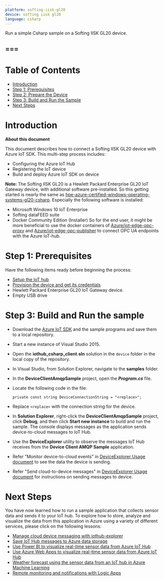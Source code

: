 ```yaml
---
platform: softing-iisk-gl20
device: softing iisk gl20
language: csharp
---
```


Run a simple Csharp sample on a Softing IISK GL20 device.

===
---

# Table of Contents

-   [Introduction](#Introduction)
-   [Step 1: Prerequisites](#Prerequisites)
-   [Step 2: Prepare the Device](#PrepareDevice)
-   [Step 3: Build and Run the Sample](#Build)
-   [Next Steps](#NextSteps)

<a name="Introduction"></a>
# Introduction

**About this document**

This document describes how to connect a Softing IISK GL20 device with Azure IoT SDK. This multi-step process includes:
-   Configuring the  Azure IoT Hub
-   Registering the IoT device
-   Build and deploy Azure IoT SDK on device

**Note:** The Softing IISK GL20 is a Hewlett Packard Enterprise GL20 IoT Gateway device, with additional software pre-installed. So this getting started is nearly the same as [hpe-azure-certified-windows-operating-systems-gl20-csharp](hpe-azure-certified-windows-operating-systems-gl20-csharp.md). Especially the following software is installed:
-   Microsoft Windows 10 IoT Enterprise
-   Softing dataFEED suite
-   Docker Community Edition (Installer)
So for the end user, it might be more beneficial to use the docker containers of [Azure/iot-edge-opc-proxy](https://github.com/Azure/iot-edge-opc-proxy) and [Azure/iot-edge-opc-publisher](https://github.com/Azure/iot-edge-opc-publisher) to connect OPC UA endpoints with the Azure IoT-hub.

<a name="Prerequisites"></a>
# Step 1: Prerequisites

Have the following items ready before beginning the process:

-   [Setup the IoT hub][lnk-setup-iot-hub]
-   [Provision the device and get its credentials][lnk-manage-iot-hub]
-   Hewlett Packard Enterprise GL20 IoT Gateway device.
-   Empty USB drive

<a name="Build"></a>
# Step 3: Build and Run the sample

-   Download the [Azure IoT SDK](https://github.com/Azure/azure-iot-sdk-csharp) and the sample programs and save them to a local repository.
-   Start a new instance of Visual Studio 2015.
-   Open the **iothub\_csharp\_client.sln** solution in the `device` folder in the local copy of the repository.
-   In Visual Studio, from Solution Explorer, navigate to the **samples** folder.
-   In the **DeviceClientAmqpSample** project, open the ***Program.cs*** file.
-   Locate the following code in the file:

        private const string DeviceConnectionString = "<replace>";
        
-   Replace `<replace>` with the connection string for the device.
-   In **Solution Explorer**, right-click the **DeviceClientAmqpSample** project, click **Debug**, and then click **Start new instance** to build and run the sample. The console displays messages as the application sends device-to-cloud messages to IoT Hub.
-   Use the **DeviceExplorer** utility to observe the messages IoT Hub receives from the **Device Client AMQP Sample** application.
-   Refer "Monitor device-to-cloud events" in [DeviceExplorer Usage document](https://github.com/Azure/azure-iot-sdk-csharp/blob/master/tools/DeviceExplorer/doc/how_to_use_device_explorer.md) to see the data the device is sending.
-   Refer "Send cloud-to-device messages" in [DeviceExplorer Usage document](https://github.com/Azure/azure-iot-sdk-csharp/blob/master/tools/DeviceExplorer/doc/how_to_use_device_explorer.md) for instructions on sending messages to device.

<a name="NextSteps"></a>
# Next Steps

You have now learned how to run a sample application that collects sensor data and sends it to your IoT hub. To explore how to store, analyze and visualize the data from this application in Azure using a variety of different services, please click on the following lessons:

-   [Manage cloud device messaging with iothub-explorer]
-   [Save IoT Hub messages to Azure data storage]
-   [Use Power BI to visualize real-time sensor data from Azure IoT Hub]
-   [Use Azure Web Apps to visualize real-time sensor data from Azure IoT Hub]
-   [Weather forecast using the sensor data from an IoT hub in Azure Machine Learning]
-   [Remote monitoring and notifications with Logic Apps]   

[Manage cloud device messaging with iothub-explorer]: https://docs.microsoft.com/en-us/azure/iot-hub/iot-hub-explorer-cloud-device-messaging
[Save IoT Hub messages to Azure data storage]: https://docs.microsoft.com/en-us/azure/iot-hub/iot-hub-store-data-in-azure-table-storage
[Use Power BI to visualize real-time sensor data from Azure IoT Hub]: https://docs.microsoft.com/en-us/azure/iot-hub/iot-hub-live-data-visualization-in-power-bi
[Use Azure Web Apps to visualize real-time sensor data from Azure IoT Hub]: https://docs.microsoft.com/en-us/azure/iot-hub/iot-hub-live-data-visualization-in-web-apps
[Weather forecast using the sensor data from an IoT hub in Azure Machine Learning]: https://docs.microsoft.com/en-us/azure/iot-hub/iot-hub-weather-forecast-machine-learning
[Remote monitoring and notifications with Logic Apps]: https://docs.microsoft.com/en-us/azure/iot-hub/iot-hub-monitoring-notifications-with-azure-logic-apps
[setup-devbox-windows]: https://github.com/Azure/azure-iot-sdk-c/blob/master/doc/devbox_setup.md
[lnk-setup-iot-hub]: ../setup_iothub.md
[lnk-manage-iot-hub]: ../manage_iot_hub.md

